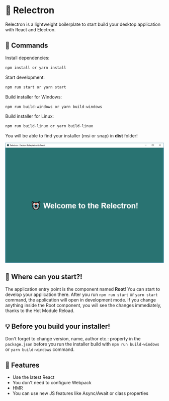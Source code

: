# 🤖 Relectron
Relectron is a lightweight boilerplate to start build your desktop application with React and Electron.

## 🔌 Commands

Install dependencies:
````javascript
npm install or yarn install
````

Start development:
````javascript
npm run start or yarn start
````

Build installer for Windows:
````javascript
npm run build-windows or yarn build-windows
````

Build installer for Linux:
````javascript
npm run build-linux or yarn build-linux
````
You will be able to find your installer (msi or snap) in **dist** folder!

![Relectron](./screenshot.JPG)

## 🏁 Where can you start?!

The application entry point is the component named **Root**! You can start to develop your application there. After you run ``npm run start`` or ``yarn start`` command, the application will open in development mode. If you change anything inside the Root component, you will see the changes immediately, thanks to the Hot Module Reload.

## 💡 Before you build your installer!
Don't forget to change version, name, author etc.: property in the ``package.json`` before you run the installer build with ``npm run build-windows`` or ``yarn build-windows`` command.


## 🎉 Features
* Use the latest React
* You don't need to configure Webpack
* HMR
* You can use new JS features like Async/Await or class properties